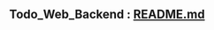 ## Todo_Web_Backend : [README.md](https://github.com/leeworld9/Todo_Web_Backend#:~:text=3%20days%20ago-,README.md,-Todo_Web_Application)
